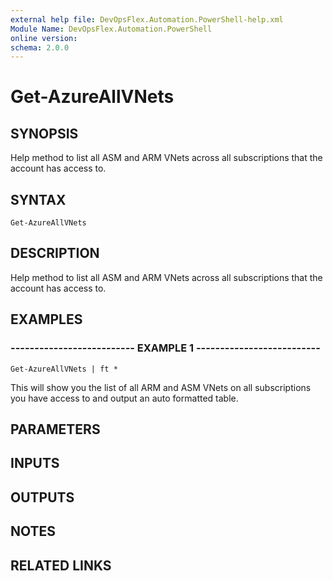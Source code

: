 ```yaml
---
external help file: DevOpsFlex.Automation.PowerShell-help.xml
Module Name: DevOpsFlex.Automation.PowerShell
online version: 
schema: 2.0.0
---
```


# Get-AzureAllVNets

## SYNOPSIS
Help method to list all ASM and ARM VNets across all subscriptions that the account has access to.

## SYNTAX

```
Get-AzureAllVNets
```

## DESCRIPTION
Help method to list all ASM and ARM VNets across all subscriptions that the account has access to.

## EXAMPLES

### -------------------------- EXAMPLE 1 --------------------------
```
Get-AzureAllVNets | ft *
```

This will show you the list of all ARM and ASM VNets on all subscriptions you have access to and output an auto formatted table.

## PARAMETERS

## INPUTS

## OUTPUTS

## NOTES

## RELATED LINKS

